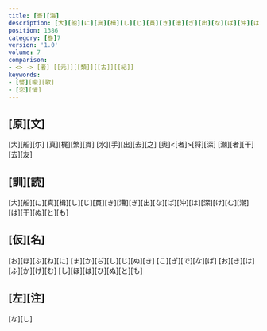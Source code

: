 ```yaml
---
title: [寄][海]
description: [大][船][に][真][楫][し][じ][貫][き][漕][ぎ][出][な][ば][沖][は][深][け][む][潮][は][干][ぬ][と][も]
position: 1386
category: [巻]7
version: '1.0'
volume: 7
comparison:
- <> -> [者] [[元]][[類]][[古]][[紀]]
keywords:
- [譬][喩][歌]
- [恋][情]
---
```


## [原][文]

[大][船][尓] [真][梶][繁][貫] [水][手][出][去][之] [奥]<[者]>[将][深] [潮][者][干][去][友]

## [訓][読]

[大][船][に][真][楫][し][じ][貫][き][漕][ぎ][出][な][ば][沖][は][深][け][む][潮][は][干][ぬ][と][も]

## [仮][名]

[お][ほ][ぶ][ね][に] [ま][か][ぢ][し][じ][ぬ][き] [こ][ぎ][で][な][ば] [お][き][は][ふ][か][け][む] [し][ほ][は][ひ][ぬ][と][も]

## [左][注]

[な][し]
